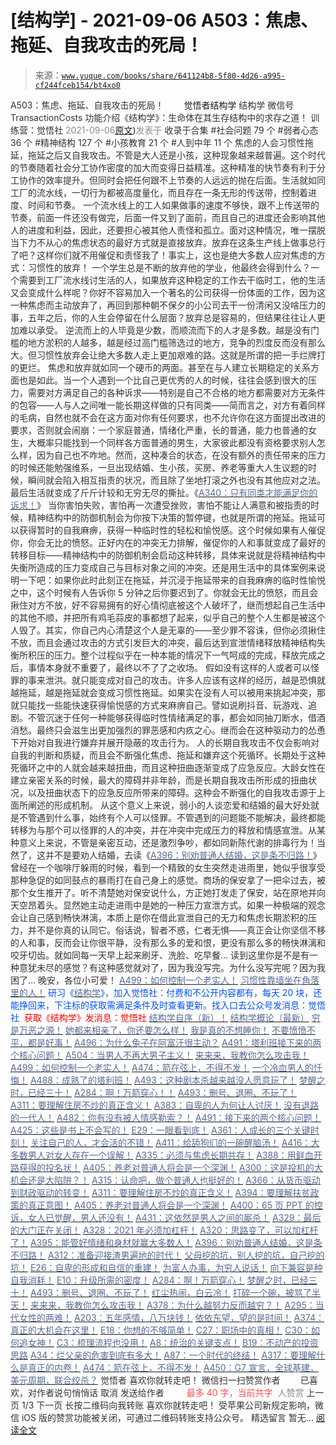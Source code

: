 # [结构学] - 2021-09-06 A503：焦虑、拖延、自我攻击的死局！

> 来源：[`www.yuque.com/books/share/641124b8-5f80-4d26-a995-cf244fceb154/bt4xo0`](https://www.yuque.com/books/share/641124b8-5f80-4d26-a995-cf244fceb154/bt4xo0)

<ne-p id="520f42f3293818f927861ebbd5b15da4_p_0" data-lake-id="520f42f3293818f927861ebbd5b15da4_p_0"><ne-text id="u80a9f6b1" style="color: rgb(51, 51, 51);">A503：焦虑、拖延、自我攻击的死局！</ne-text></ne-p> <ne-p id="bdad5d7b5ab0d47786b2b14c0a81b179" data-lake-id="bdad5d7b5ab0d47786b2b14c0a81b179"><ne-text id="u614c91be" ne-fontsize="12" style="color: rgb(255, 255, 255);">原创</ne-text><ne-text id="ub470efa4" ne-fontsize="14">觉悟者</ne-text><ne-text id="u0322b608" ne-fontsize="14">结构学</ne-text></ne-p> <ne-p id="85230429ee867d7239b40a270ef1af5b" data-lake-id="85230429ee867d7239b40a270ef1af5b"><ne-text id="ud73cb48c" ne-fontsize="14" ne-bold="true" style="color: rgb(51, 51, 51);">结构学</ne-text></ne-p> <ne-p id="696b4eab16f396f09c0019e85f1bc5eb" data-lake-id="696b4eab16f396f09c0019e85f1bc5eb"><ne-text id="ufd2e4845" ne-fontsize="14" style="color: rgb(51, 51, 51);">微信号</ne-text><ne-text id="uf8655239" ne-fontsize="14" style="color: rgb(51, 51, 51);">TransactionCosts</ne-text></ne-p> <ne-p id="d925a6c3ba884fda5965af4eb24c9e8f" data-lake-id="d925a6c3ba884fda5965af4eb24c9e8f"><ne-text id="u0def343e" ne-fontsize="14" style="color: rgb(51, 51, 51);">功能介绍</ne-text><ne-text id="u71dd2c18" ne-fontsize="14" style="color: rgb(51, 51, 51);">《结构学》：生命体在其生存结构中的求存之道！ 训练营：觉悟社</ne-text></ne-p> <ne-p id="cf4b51de6a40d8e380a93ede45658daf" data-lake-id="cf4b51de6a40d8e380a93ede45658daf"><ne-text id="uc6219262" style="color: rgb(140, 140, 140);">2021-09-06</ne-text>[<ne-text id="u306bc950" ne-fontsize="14">原文</ne-text>](https://mp.weixin.qq.com/s?__biz=MzIzMDYwOTM0Mg==&mid=2247486359&idx=1&sn=b3bf97a758d2e6d167343fc740dec86b&chksm=e8b19346dfc61a50128856044b783526653cde6a3b03c263e929a07830b60a51ef8fa4b51bc6#rd))<ne-text id="u4c740a44" ne-fontsize="14" style="color: rgb(140, 140, 140);">发表于</ne-text></ne-p> <ne-p id="11b441523b912eee298e10801d63d058" data-lake-id="11b441523b912eee298e10801d63d058"><ne-text id="u7c32e6cf" style="color: rgb(51, 51, 51);">收录于合集</ne-text></ne-p> <ne-p id="7682f87ad20e9350a44a5d3baa94480a" data-lake-id="7682f87ad20e9350a44a5d3baa94480a"><ne-text id="ub29540ac" style="color: rgb(51, 51, 51);">#社会问题 79 个</ne-text></ne-p> <ne-p id="9e2d5a509cb0ba456c079b3649b8eb99" data-lake-id="9e2d5a509cb0ba456c079b3649b8eb99"><ne-text id="uc18305ed" style="color: rgb(51, 51, 51);">#弱者心态 36 个</ne-text></ne-p> <ne-p id="d4267f52f6bbf9e88081e71ae5b74666" data-lake-id="d4267f52f6bbf9e88081e71ae5b74666"><ne-text id="ufa41244f" style="color: rgb(51, 51, 51);">#精神结构 127 个</ne-text></ne-p> <ne-p id="cea50509f30859ab8ddfc94dcd0cd570" data-lake-id="cea50509f30859ab8ddfc94dcd0cd570"><ne-text id="ue798cd11" style="color: rgb(51, 51, 51);">#小孩教育 21 个</ne-text></ne-p> <ne-p id="11e9d0fac428f2a0a42b906c0e273e75" data-lake-id="11e9d0fac428f2a0a42b906c0e273e75"><ne-text id="u55f4368d" style="color: rgb(51, 51, 51);">#人到中年 11 个</ne-text></ne-p> <ne-p id="fa8ce80334a5d58cdd4ad5f7209a5778" data-lake-id="fa8ce80334a5d58cdd4ad5f7209a5778"><ne-text id="u8f781a66" style="color: rgb(51, 51, 51);">焦虑的人会习惯性拖延，拖延之后又自我攻击。不管是大人还是小孩，这种现象越来越普遍。这个时代的节奏随着社会分工协作密度的加大而变得日益精准。这种精准的快节奏有利于分工协作的效率提升。但同时会把任何跟不上节奏的人远远的抛在后面。生活就如同工厂的流水线，一切行为都被高度量化，而且存在一条无形的传送带，控制着进度、时间和节奏。</ne-text></ne-p> <ne-p id="29aebe85e2958cee3eeeb0fd160fe650" data-lake-id="29aebe85e2958cee3eeeb0fd160fe650"><ne-text id="u883adfde" style="color: rgb(51, 51, 51);">一个流水线上的工人如果做事的速度不够快，跟不上传送带的节奏，前面一件还没有做完，后面一件又到了面前，而且自己的进度还会影响其他人的进度和利益，因此，还要担心被其他人责怪和孤立。面对这种情况，唯一摆脱当下力不从心的焦虑状态的最好方式就是直接放弃。放弃在这条生产线上做事总行了吧？这样你们就不用催促和责怪我了！</ne-text><ne-text id="u4f408c03" ne-bold="true" style="color: rgb(51, 51, 51);">事实上，这也是绝大多数人应对焦虑的方式：习惯性的放弃！</ne-text></ne-p> <ne-p id="b0f7d99c411a5024330ab854c7c40a93" data-lake-id="b0f7d99c411a5024330ab854c7c40a93"><ne-text id="u1d4865f4" style="color: rgb(51, 51, 51);">一个学生总是不断的放弃他的学业，他最终会得到什么？一个需要到工厂流水线讨生活的人，如果放弃这种稳定的工作去干临时工，他的生活又会变成什么样呢？你好不容易加入一个著名的公司获得一份体面的工作，因为这一种焦虑而主动放弃了，再回到那种朝不保夕的小公司去干一份清闲又没啥压力的事，五年之后，你的人生会停留在什么层面？放弃总是容易的，但结果往往让人更加难以承受。</ne-text></ne-p> <ne-p id="058c665122d6fade8a424b4259a02fec" data-lake-id="058c665122d6fade8a424b4259a02fec"><ne-text id="ueb0e14b4" ne-bold="true" style="color: rgb(51, 51, 51);">逆流而上的人毕竟是少数，而顺流而下的人才是多数。越是没有门槛的地方淤积的人越多，越是经过高门槛筛选过的地方，竞争的烈度反而没有那么大。但习惯性放弃会让绝大多数人走上更加艰难的路。这就是所谓的把一手烂牌打的更烂。</ne-text></ne-p> <ne-p id="5e7a11c801864f36c281cba3b0874848" data-lake-id="5e7a11c801864f36c281cba3b0874848"><ne-text id="u0ba1529e" style="color: rgb(51, 51, 51);">焦虑和放弃就如同一个硬币的两面。甚至在与人建立长期稳定的关系方面也是如此。当一个人遇到一个比自己更优秀的人的时候，往往会感到很大的压力，需要对方满足自己的各种诉求——特别是自己不合格的地方都需要对方无条件的包容——人与人之间唯一能长期这样做的只有同类——简而言之，对方有着同样的毛病，自然也就不会在这方面对你有任何要求，也不允许你在这方面提出改进的要求，否则就会闹崩：</ne-text><ne-text id="ufad812c9" ne-bold="true" style="color: rgb(51, 51, 51);">一个家庭普通，情绪化严重，长的普通，能力也普通的女生，大概率只能找到一个同样各方面普通的男生，大家彼此都没有资格要求别人怎么样，因为自己也不咋地。然而，这种凑合的状态，在没有额外的责任带来的压力的时候还能勉强维系，一旦出现结婚、生小孩，买房、养老等重大人生议题的时候，瞬间就会陷入相互指责的状况，而且除了坐地打滚之外也没有其他应对之法。</ne-text><ne-text id="u0ac9523f" style="color: rgb(51, 51, 51);">最后生活就变成了斤斤计较和无穷无尽的撕扯。《</ne-text>[<ne-text id="ucaac48b9" style="color: rgb(87, 107, 149);">A340：只有同类才能满足你的诉求！</ne-text>](http://mp.weixin.qq.com/s?__biz=MzIzMDYwOTM0Mg==&mid=2247485171&idx=1&sn=340c944cffbf00d8aa8dfe2e0a2d78e2&chksm=e8b19e22dfc61734def9c4a0bdfedddcd1836cdc2cf695018a942730a9ca804fe4ebe5a77bec&scene=21#wechat_redirect)<ne-text id="u6497dc76" style="color: rgb(51, 51, 51);">》</ne-text></ne-p> <ne-p id="c72ff04c1d60ed88fe466a28e7aeecf4" data-lake-id="c72ff04c1d60ed88fe466a28e7aeecf4"><ne-text id="uff316c18" style="color: rgb(51, 51, 51);">当你害怕失败，害怕再一次遭受挫败，害怕不能让人满意和被指责的时候，精神结构中的防御机制会为你按下决策的暂停键，也就是所谓的拖延。拖延可以获得暂时的自我麻痹，获得一种临时性的轻松和愉悦感。这个时候如果有人催促你，你会无比的愤怒。正好内在的冲突无力排解，催促你的人和事就变成了最好的转移目标——精神结构中的防御机制会启动这种转移，具体来说就是将精神结构中失衡所造成的压力变成自己与目标对象之间的冲突。还是用生活中的具体案例来说明一下吧：如果你此时此刻正在拖延，并沉浸于拖延带来的自我麻痹的临时性愉悦之中，这个时候有人告诉你 5 分钟之后你要迟到了。你就会无比的愤怒，而且会揪住对方不放，好不容易拥有的好心情彻底被这个人破坏了，继而想起自己生活中的其他不顺，并把所有鸡毛蒜皮的事都想了起来，似乎自己的整个人生都是被这个人毁了。其实，你自己内心清楚这个人是无辜的——至少罪不容诛，但你必须揪住不放，而且会通过攻击的方式引发巨大的冲突，最后达到宣泄情绪释放精神结构失衡所积压的压力。整个过程似乎在一种本能的情况下一气呵成的完成，释放完成之后，事情本身就不重要了，最终以不了了之收场。</ne-text></ne-p> <ne-p id="c5202d524a1023b197958d7f762af888" data-lake-id="c5202d524a1023b197958d7f762af888"><ne-text id="uc98e4d53" style="color: rgb(51, 51, 51);">假如没有这样的人或者可以怪罪的事来泄洪。就只能变成对自己的攻击。许多人应该有这样的经历，越是恐惧就越拖延，越是拖延就会变成习惯性拖延。如果实在没有人可以被用来挑起冲突，那就只能找一些能快速获得愉悦感的方式来麻痹自己。譬如说刷抖音、玩游戏、追剧。不管沉迷于任何一种能够获得临时性情绪满足的事，都会如同抽刀断水，借酒消愁。最终只会滋生出更加强烈的罪恶感和内疚之心。继而会在这种驱动力的怂恿下开始对自我进行嫌弃并展开隐蔽的攻击行为。</ne-text></ne-p> <ne-p id="223a68f310fa74765617b9a7266667ed" data-lake-id="223a68f310fa74765617b9a7266667ed"><ne-text id="u1cdbb7c2" ne-bold="true" style="color: rgb(51, 51, 51);">人的长期自我攻击不仅会影响对自我的判断和质疑，而且会不断强化焦虑、拖延和嫌弃这个死循环。长期处于这种死循环之中的人就会越来越扭曲，而且这种扭曲逐渐变成了应急反应。大龄女性在建立亲密关系的时候，最大的障碍并非年龄，而是长期自我攻击所形成的扭曲状况，以及扭曲状态下的应急反应所带来的障碍。这种会不断强化的自我攻击源于上面所阐述的形成机制。</ne-text></ne-p> <ne-p id="ae394ca4df49ffd95cd3ab705f0d35c2" data-lake-id="ae394ca4df49ffd95cd3ab705f0d35c2"><ne-text id="ub9e1ef55" style="color: rgb(51, 51, 51);">从这个意义上来说，弱小的人谈恋爱和结婚的最大好处就是不管遇到什么事，始终有个人可以怪罪。不管遇到的问题能不能解决，最终都能转移为与那个可以怪罪的人的冲突，并在冲突中完成压力的释放和情感宣泄。从某种意义上来说，不管是亲密互动，还是激烈争吵，都如同新陈代谢的排毒行为！当然了，这并不是要劝人结婚，去读《</ne-text>[<ne-text id="u6dbc0741" style="color: rgb(87, 107, 149);">A396：别劝普通人结婚，这是条不归路！</ne-text>](http://mp.weixin.qq.com/s?__biz=MzIzMDYwOTM0Mg==&mid=2247485522&idx=1&sn=1ca0fbcf611840709338762d9b0740ad&chksm=e8b19083dfc61995e3d3342df95fafc121489a87589d719130dd832142d3680bd4ee07ad2d44&scene=21#wechat_redirect)<ne-text id="u50811829" style="color: rgb(51, 51, 51);">》</ne-text></ne-p> <ne-p id="9e34c882b289e0c5e73d97056dc30397" data-lake-id="9e34c882b289e0c5e73d97056dc30397"><ne-text id="u74c53274" style="color: rgb(51, 51, 51);">曾经在一个咖啡厅躲雨的时候，看到一个精致的女生突然走进雨里，她似乎很享受那种急促的如同鼓点的暴雨打在自己身上的感觉。商场的保安拿了一把伞过去，被那个女生推开了。听不清楚她对保安说什么，方正她打发走了保安，站在原地并向天空昂着头。显然她主动走进雨中是她的一种压力宣泄方式。如果一种极端的观念会让自己感到畅快淋漓，本质上是你在借此宣泄自己的无力和焦虑长期淤积的压力，并不是你真的认同它。俗话说，智者不惑，仁者无惧——真正会让你坚信不移的人和事，反而会让你很平静，没有那么多的爱和恨，更没有那么多的畅快淋漓和咬牙切齿。就如同每一天早上起来刷牙、洗脸、吃早餐…</ne-text></ne-p> <ne-p id="e9809f2e142cc16780f5946197c62ff7" data-lake-id="e9809f2e142cc16780f5946197c62ff7"><ne-text id="ua5a951a6" style="color: rgb(51, 51, 51);">读到这里你是不是有一种意犹未尽的感觉？有这种感觉就对了，因为我没写完。为什么没写完呢？因为我困了… 晚安，各位小可爱！</ne-text></ne-p> <ne-p id="5a7cc156611d798dcda89eaaccc86d8b" data-lake-id="5a7cc156611d798dcda89eaaccc86d8b">[<ne-text id="ua609ce82" style="color: rgb(87, 107, 149);">A499：如何控制一个老实人！</ne-text>](http://mp.weixin.qq.com/s?__biz=MzIzMDYwOTM0Mg==&mid=2247486301&idx=1&sn=f4bfec024d8688c8555dd21b85deea31&chksm=e8b1938cdfc61a9a1e2d8a8fa37d495cf337bc34215939caced14a58dd32b46ad59646d0e928&scene=21#wechat_redirect)</ne-p> <ne-p id="a6112ccc364e7b925641a4129f6ea88b" data-lake-id="a6112ccc364e7b925641a4129f6ea88b">[<ne-text id="u7cee3595" style="color: rgb(87, 107, 149);">习惯性靠墙坐在角落里的人！</ne-text>](http://mp.weixin.qq.com/s?__biz=MzIzMDYwOTM0Mg==&mid=2247486284&idx=1&sn=f3c4ab68f8a9152cb0b53c0a52463239&chksm=e8b1939ddfc61a8bf11532224fa211b490b83c021fc13ac9ee3998cd4c2adafe04d4ff51433a&scene=21#wechat_redirect)</ne-p> <ne-p id="8b2b16ca98204a8541b03b6f8224ad13" data-lake-id="8b2b16ca98204a8541b03b6f8224ad13"><ne-text id="uef0d51a0" ne-bold="true" style="color: rgb(0, 82, 255);">研习《</ne-text>[<ne-text id="u9e83da08" ne-bold="true" style="color: rgb(87, 107, 149);">结构学</ne-text>](https://mp.weixin.qq.com/mp/appmsgalbum?action=getalbum&album_id=1318317199878225920&__biz=MzAxNDk1NjI2Mw==#wechat_redirect)<ne-text id="u46ce4cc2" ne-bold="true" style="color: rgb(0, 82, 255);">》，加入觉悟社：付费和不公开内容都有，每天 20 块，还能挣回来，下注标的获取需满足条件及时查看更新。</ne-text><ne-text id="u6dac68ab" style="color: rgb(0, 82, 255);">找入口去公众号发消息：觉悟社 </ne-text></ne-p> <ne-p id="be1fd53d33dfd90d3853b32fba57e47d" data-lake-id="be1fd53d33dfd90d3853b32fba57e47d"><ne-text id="u1294202b" style="color: rgb(255, 0, 0);">获取《结构学》发消息</ne-text><ne-text id="u2bd16ee3" ne-bold="true" style="color: rgb(255, 0, 0);">：觉悟社</ne-text></ne-p>  <ne-p id="f05137e1743cdb10b4f562f2c5928c35" data-lake-id="f05137e1743cdb10b4f562f2c5928c35"><ne-card data-card-name="image" data-card-type="inline" id="BzJhD" data-event-boundary="card" style="color: rgb(51, 51, 51);"><ne-p id="fd9794c6c0466b50f91dc5f143c81c5f" data-lake-id="fd9794c6c0466b50f91dc5f143c81c5f">[<ne-text id="u34a3d06d" ne-bold="true" style="color: rgb(87, 107, 149);">结构学自序（新）！</ne-text>](http://mp.weixin.qq.com/s?__biz=MzIzMDYwOTM0Mg==&mid=2247485283&idx=1&sn=aa2b8554b8e5040f8f959636feaa06a3&chksm=e8b19fb2dfc616a430aa381b8da0815311244e694a69809cd92d0602ac34cfe5f1f419b3745e&scene=21#wechat_redirect)</ne-p> <ne-p id="c908c7f3ff84f0c0e943edfc5d920349" data-lake-id="c908c7f3ff84f0c0e943edfc5d920349">[<ne-text id="u9201abd3" ne-bold="true" style="color: rgb(87, 107, 149);">结构学概论（最新）</ne-text>](http://mp.weixin.qq.com/s?__biz=MzAxNDk1NjI2Mw==&mid=2247485167&idx=1&sn=d5e962eff4a8e9770c83bc87d19d07f3&chksm=9b8a2567acfdac7154f7a62996dca874e5d186b44f3d120dcb633760318788c42d304e325313&scene=21#wechat_redirect)</ne-p> <ne-p id="29bc61923883b43017aea0abc0941d81" data-lake-id="29bc61923883b43017aea0abc0941d81">[<ne-text id="ucd057f36" style="color: rgb(87, 107, 149);">穷是万恶之源！</ne-text>](http://mp.weixin.qq.com/s?__biz=MzAxNDk1NjI2Mw==&mid=2247483823&idx=1&sn=e54ebe9891b302dc0bf1815c76ccf8b7&chksm=9b8a2227acfdab31a05e273addd9159d4b8263d58d3c58bf214841c8189157519719c3427306&scene=21#wechat_redirect)</ne-p> <ne-p id="ba35e14427ef2c0998c0fcfe0e630df0" data-lake-id="ba35e14427ef2c0998c0fcfe0e630df0">[<ne-text id="u766580c2" style="color: rgb(87, 107, 149);">她都来相亲了，你还要怎么样！</ne-text>](http://mp.weixin.qq.com/s?__biz=MzAxNDk1NjI2Mw==&mid=2247486952&idx=1&sn=698aec6916d2eca5e758c25c4c634346&chksm=9b8a2e60acfda776b80a4f2f0d5c2fe4921fc821cdf029fa9d2fdc52fd708fc5a0b980d5d3d0&scene=21#wechat_redirect)</ne-p> <ne-p id="39d6975307f7beb328e56b9d56eedc3e" data-lake-id="39d6975307f7beb328e56b9d56eedc3e">[<ne-text id="u16c343d4" style="color: rgb(87, 107, 149);">我是真的不想睡你！</ne-text>](http://mp.weixin.qq.com/s?__biz=MzAxNDk1NjI2Mw==&mid=2247487023&idx=1&sn=66d63e9f199deee86afff0f76a959c91&chksm=9b8a2da7acfda4b17ebf27c87c446049d0b8c557303b850a69ac971d8cdfcc91e41c0e6d3fcb&scene=21#wechat_redirect)</ne-p> <ne-p id="e553dfdbd1ea1c8590ce8f461dda3e35" data-lake-id="e553dfdbd1ea1c8590ce8f461dda3e35">[<ne-text id="uadf27a54" style="color: rgb(87, 107, 149);">不要愤愤不平，都是好事！</ne-text>](http://mp.weixin.qq.com/s?__biz=MzAxNDk1NjI2Mw==&mid=2247487130&idx=1&sn=b21138d85455f5692aaf039038c78342&chksm=9b8a2d12acfda404a2b67fe4d446ee0f2805ad64a8b8004902934600fd731191e140df6ac19a&scene=21#wechat_redirect)</ne-p> <ne-p id="aae4f1bde23d81d12e8991ef7e7fb8ed" data-lake-id="aae4f1bde23d81d12e8991ef7e7fb8ed">[<ne-text id="ud2679bfa" ne-bold="true" style="color: rgb(87, 107, 149);">A496：为什么兔子在阿富汗很主动？</ne-text>](http://mp.weixin.qq.com/s?__biz=MzIzMDYwOTM0Mg==&mid=2247486278&idx=1&sn=40d09857088bebd3c70bec1c7a500f06&chksm=e8b19397dfc61a810125242c8e395330f934390eb50bd54053ecd3f31ddc91de4e429c0f693a&scene=21#wechat_redirect)</ne-p> <ne-p id="3a31edb20de84060481168d7025b9733" data-lake-id="3a31edb20de84060481168d7025b9733">[<ne-text id="u2ab41417" ne-bold="true" style="color: rgb(87, 107, 149);">A491：塔利班接下来的两个核心问题！</ne-text>](http://mp.weixin.qq.com/s?__biz=MzAxNDk1NjI2Mw==&mid=2247487097&idx=1&sn=fd7abf4ba489928b7b810d20cbec7dc9&chksm=9b8a2df1acfda4e7ce05f7c03df131e9d266d960945c436b89b871744b21cc352bf3cb668486&scene=21#wechat_redirect)</ne-p> <ne-p id="2b5d79a9046c60bb398f7528f602053f" data-lake-id="2b5d79a9046c60bb398f7528f602053f">[<ne-text id="ub62ca404" style="color: rgb(87, 107, 149);">A504：当男人不再大男子主义！</ne-text>](http://mp.weixin.qq.com/s?__biz=MzIzMDYwOTM0Mg==&mid=2247486321&idx=1&sn=2f9b3d7345a47790142e20403c01d190&chksm=e8b193a0dfc61ab67cf0aedf07a4bf2c4119b371d60f126d63b305ad478a23e6c787216f427f&scene=21#wechat_redirect)</ne-p> <ne-p id="c02ea44b58fcf1deb57b3a3c5e58f888" data-lake-id="c02ea44b58fcf1deb57b3a3c5e58f888">[<ne-text id="u2b7e42e9" style="color: rgb(87, 107, 149);">来来来，我教你怎么攻击我！</ne-text>](http://mp.weixin.qq.com/s?__biz=MzIzMDYwOTM0Mg==&mid=2247486306&idx=1&sn=f48e33b5940f74a11011debfe3e5c8a2&chksm=e8b193b3dfc61aa53a82eeb81220ce252b0667925a9479e4d6a215e2b43244ba91c58e934264&scene=21#wechat_redirect)</ne-p> <ne-p id="be2140f1e9cd542e8a67d560e7ca4aa8" data-lake-id="be2140f1e9cd542e8a67d560e7ca4aa8">[<ne-text id="uad56a615" style="color: rgb(87, 107, 149);">A499：如何控制一个老实人！</ne-text>](http://mp.weixin.qq.com/s?__biz=MzIzMDYwOTM0Mg==&mid=2247486301&idx=1&sn=f4bfec024d8688c8555dd21b85deea31&chksm=e8b1938cdfc61a9a1e2d8a8fa37d495cf337bc34215939caced14a58dd32b46ad59646d0e928&scene=21#wechat_redirect)</ne-p> <ne-p id="b38d0654c678ec32991e40587e62b111" data-lake-id="b38d0654c678ec32991e40587e62b111">[<ne-text id="u8e44fbef" style="color: rgb(87, 107, 149);">A474：箭在弦上，不得不发！</ne-text>](http://mp.weixin.qq.com/s?__biz=MzIzMDYwOTM0Mg==&mid=2247486092&idx=1&sn=d93b0ab35ba2828a708658dbd2e5ad9b&chksm=e8b1925ddfc61b4b12bc1b6a7e7e25a2fe7ff149b1c4f64810b2a5eefa97b8dc1bd1899dcf00&scene=21#wechat_redirect)</ne-p> <ne-p id="32820efc484de079a87c2b524eea0bb5" data-lake-id="32820efc484de079a87c2b524eea0bb5">[<ne-text id="u1660ab19" style="color: rgb(87, 107, 149);">一个冷血男人的忏悔！</ne-text>](http://mp.weixin.qq.com/s?__biz=MzIzMDYwOTM0Mg==&mid=2247486296&idx=1&sn=e2a354bd7909a68b8bf80fbcb805433b&chksm=e8b19389dfc61a9f647e4d36a9f2fa330499a90b5c88dc69cec2ea306331ca87d58ad7072c3f&scene=21#wechat_redirect)</ne-p> <ne-p id="c6b537dbcb37e523f257e0b1d3827f6e" data-lake-id="c6b537dbcb37e523f257e0b1d3827f6e">[<ne-text id="ufaf2325d" style="color: rgb(87, 107, 149);">A488：成熟了的塔利班！</ne-text>](http://mp.weixin.qq.com/s?__biz=MzIzMDYwOTM0Mg==&mid=2247486208&idx=1&sn=8cdaef4c8d81f79cd23e3e3733dbed23&chksm=e8b193d1dfc61ac76d665b65f606888a4ecbd021911a7d912aa11c599a585568bf73da4147a2&scene=21#wechat_redirect)</ne-p> <ne-p id="57fa1f0fcba4966d20055878f2bb3c3a" data-lake-id="57fa1f0fcba4966d20055878f2bb3c3a">[<ne-text id="u410d5322" style="color: rgb(87, 107, 149);">A493：这种剧本杀越来越没人愿意玩了！</ne-text>](http://mp.weixin.qq.com/s?__biz=MzIzMDYwOTM0Mg==&mid=2247486226&idx=1&sn=e9f1c1ec04544d7d4a87e7349a740606&chksm=e8b193c3dfc61ad5aeca3f4d981f7e5d1644dade16f68a8f993ba185b4ae7304c6ec54aa1701&scene=21#wechat_redirect)</ne-p> <ne-p id="b8da4c653a828b64956dec9cac7209dc" data-lake-id="b8da4c653a828b64956dec9cac7209dc">[<ne-text id="u009936cd" style="color: rgb(87, 107, 149);">梦醒之时，已经三十！</ne-text>](http://mp.weixin.qq.com/s?__biz=MzIzMDYwOTM0Mg==&mid=2247484378&idx=1&sn=e3a058584a13d7a5267315113964280d&chksm=e8b19b0bdfc6121df4af4b77d2d826fd0f4132ccfdee48132ce8cf86eb1ba45b898be83d1dc7&scene=21#wechat_redirect)</ne-p> <ne-p id="cf3a1ca886c5e1668998e3c681d12e37" data-lake-id="cf3a1ca886c5e1668998e3c681d12e37">[<ne-text id="uc05e74d8" style="color: rgb(87, 107, 149);">A284：啊！万箭穿心！！</ne-text>](http://mp.weixin.qq.com/s?__biz=MzIzMDYwOTM0Mg==&mid=2247484966&idx=1&sn=a814f2c1b14425d45f9921f7c08bcec5&chksm=e8b19ef7dfc617e131146f6675328e5088faaae0daa64da92af48b28c8cf19aedceb7a43e40b&scene=21#wechat_redirect)</ne-p> <ne-p id="8af011ef2f06ee6fe7af62cde9e59531" data-lake-id="8af011ef2f06ee6fe7af62cde9e59531">[<ne-text id="u637a365a" style="color: rgb(87, 107, 149);">A493：删号、退圈、不玩了！</ne-text>](http://mp.weixin.qq.com/s?__biz=MzAxNDk1NjI2Mw==&mid=2247487101&idx=1&sn=20577c0922665602dcc7e3a446084c80&chksm=9b8a2df5acfda4e36fb466577f85e3c686cd5057e5849b310107482551bd780b693a5b65fe7b&scene=21#wechat_redirect)</ne-p> <ne-p id="1ec1fd198c0769106a5569c0715a800b" data-lake-id="1ec1fd198c0769106a5569c0715a800b">[<ne-text id="uc786d028" ne-bold="true" style="color: rgb(87, 107, 149);">A311：要理解住房不炒的真正含义！</ne-text>](http://mp.weixin.qq.com/s?__biz=MzIzMDYwOTM0Mg==&mid=2247484959&idx=1&sn=090583ec50bfd9febec1de463c2672f6&chksm=e8b19ecedfc617d8629080f6745c8de013cfe875de26eef6767b2d5c10782650223ed15f807b&scene=21#wechat_redirect)</ne-p> <ne-p id="1b876b1b74cd63425546e3c1b5147e19" data-lake-id="1b876b1b74cd63425546e3c1b5147e19">[<ne-text id="u2fd187b9" ne-bold="true" style="color: rgb(87, 107, 149);">A383：自卑的人为何让人讨厌！</ne-text>](http://mp.weixin.qq.com/s?__biz=MzIzMDYwOTM0Mg==&mid=2247485464&idx=1&sn=3ebe8a620ca2e53b61b160cda3214735&chksm=e8b190c9dfc619dfcbc895f13edc437575da2071b570e6be8e772b548167103ec5885375d812&scene=21#wechat_redirect)</ne-p> <ne-p id="ca47eb95720a74b692c6063c0c090663" data-lake-id="ca47eb95720a74b692c6063c0c090663">[<ne-text id="u29d67ea7" style="color: rgb(87, 107, 149);">没有退路的一代人！</ne-text>](http://mp.weixin.qq.com/s?__biz=MzAxNDk1NjI2Mw==&mid=2247486533&idx=1&sn=a0d5cce0656aad467148e0642eb85a00&chksm=9b8a2fcdacfda6db79857186e953a089baf1fb678b2b071cf101c5a26e7fb9768474c94243ca&scene=21#wechat_redirect)</ne-p> <ne-p id="ecd32f2a709e3993473b6617bf8cc3b5" data-lake-id="ecd32f2a709e3993473b6617bf8cc3b5">[<ne-text id="u667bdb24" style="color: rgb(87, 107, 149);">A482：你有没有被人情感勒索？！</ne-text>](http://mp.weixin.qq.com/s?__biz=MzIzMDYwOTM0Mg==&mid=2247486235&idx=1&sn=6d5629de18d41fb43210c5fb501cfbba&chksm=e8b193cadfc61adcba98b864cdd90e5a2045fdd632b330f8f9ebedd087f8fb6593967f4afe6e&scene=21#wechat_redirect)</ne-p> <ne-p id="873d9a79b3321601fda2d65d0ffa07c2" data-lake-id="873d9a79b3321601fda2d65d0ffa07c2">[<ne-text id="u60818e00" style="color: rgb(87, 107, 149);">A491：接下来的两个核心问题！</ne-text>](http://mp.weixin.qq.com/s?__biz=MzIzMDYwOTM0Mg==&mid=2247486219&idx=1&sn=8f77517f0244ba31f7eb28e2676e17cd&chksm=e8b193dadfc61acc6d9e6029653aac696f132efc24d3b28f983ba8e4ada269ac887e6165d837&scene=21#wechat_redirect)</ne-p> <ne-p id="006af2c825ba90f0ed320a4f681b4661" data-lake-id="006af2c825ba90f0ed320a4f681b4661">[<ne-text id="ude192008" ne-bold="true" style="color: rgb(87, 107, 149);">A425：这些是书上不会写的！</ne-text>](http://mp.weixin.qq.com/s?__biz=MzIzMDYwOTM0Mg==&mid=2247485662&idx=1&sn=1a8617a9ebd44891c112f3b3f6762f8a&chksm=e8b1900fdfc6191942a3ec1399a47af7cd44582c369a4e6211b0bd114d934785bf0c20fc09ab&scene=21#wechat_redirect)</ne-p> <ne-p id="cbef7fd7a7a4511e624421bb3f47de51" data-lake-id="cbef7fd7a7a4511e624421bb3f47de51">[<ne-text id="u3e541008" ne-bold="true" style="color: rgb(87, 107, 149);">E29：一眼看到底！</ne-text>](http://mp.weixin.qq.com/s?__biz=MzIzMDYwOTM0Mg==&mid=2247485301&idx=1&sn=dc6dd50c5d742ea51ce9e394de25351a&chksm=e8b19fa4dfc616b26734c3619c6fa664474fa478d2764c3370dde41d19f6035edc05f9f191e8&scene=21#wechat_redirect)</ne-p> <ne-p id="7a7328e2985cb2948b12797b5c197c6e" data-lake-id="7a7328e2985cb2948b12797b5c197c6e">[<ne-text id="u75e5b4e8" ne-bold="true" style="color: rgb(87, 107, 149);">A361：人成长的三个关键时刻！</ne-text>](http://mp.weixin.qq.com/s?__biz=MzAxNDk1NjI2Mw==&mid=2247486472&idx=1&sn=8b46d73659ff81e3d7bd544e1718a94f&chksm=9b8a2f80acfda69601b059cb0180f8841eda098200c32c84ad6430bb8fbe33a9021fa7890344&scene=21#wechat_redirect)</ne-p> <ne-p id="325ff5b05160327f6195965623d28f1b" data-lake-id="325ff5b05160327f6195965623d28f1b">[<ne-text id="ubb6faaf3" ne-bold="true" style="color: rgb(87, 107, 149);">关注自己的人，才会活的不错！</ne-text>](http://mp.weixin.qq.com/s?__biz=MzIzMDYwOTM0Mg==&mid=2247485305&idx=1&sn=c719ea57e5c3320c2e2629dd9a7b44e9&chksm=e8b19fa8dfc616be5fa3f8141ea0aa63d5e1335657ed97e62c1086c41eba29effe58e0c8e9dc&scene=21#wechat_redirect)</ne-p> <ne-p id="2ab7ce159d4ce584d1a851838d21ff81" data-lake-id="2ab7ce159d4ce584d1a851838d21ff81">[<ne-text id="ud712450d" ne-bold="true" style="color: rgb(87, 107, 149);">A411：给舔狗们的一碗醒脑汤！</ne-text>](http://mp.weixin.qq.com/s?__biz=MzIzMDYwOTM0Mg==&mid=2247485578&idx=1&sn=4c1d6ceb83cfe3026bd4ea0a647ee09b&chksm=e8b1905bdfc6194dd390ab83adb8b4b84d90d56c9dcc172ef89e818cc81d5f8ae29e0e19364b&scene=21#wechat_redirect)</ne-p> <ne-p id="44743c10891bac0f68e269642fb5d337" data-lake-id="44743c10891bac0f68e269642fb5d337">[<ne-text id="u4cb8da11" ne-bold="true" style="color: rgb(87, 107, 149);">A416：大多数男人对女人存在一个误解！</ne-text>](http://mp.weixin.qq.com/s?__biz=MzIzMDYwOTM0Mg==&mid=2247485628&idx=1&sn=80723cca31f80ad3392d510361352789&chksm=e8b1906ddfc6197bfee4ffca459efcb4ac2cdae12ca2191cdcfe476a5ee462a905012b58c2aa&scene=21#wechat_redirect)</ne-p> <ne-p id="2f7b289ffac448c6a938b0ef115cd82d" data-lake-id="2f7b289ffac448c6a938b0ef115cd82d">[<ne-text id="u217519b6" ne-bold="true" style="color: rgb(87, 107, 149);">A335：必须与焦虑长期共存！</ne-text>](http://mp.weixin.qq.com/s?__biz=MzIzMDYwOTM0Mg==&mid=2247485165&idx=1&sn=f3f0957c63fa549b288f00c8b117162e&chksm=e8b19e3cdfc6172a188000afd2b522144a04ba774169824cad2067d93b5365537ff0644f6b9f&scene=21#wechat_redirect)</ne-p> <ne-p id="f6987265423b26b263f80904da0b257c" data-lake-id="f6987265423b26b263f80904da0b257c">[<ne-text id="u753bec58" style="color: rgb(87, 107, 149);">A388：用鲜血开路获得的投名状！</ne-text>](http://mp.weixin.qq.com/s?__biz=MzIzMDYwOTM0Mg==&mid=2247485591&idx=1&sn=a8443453e3caf1f201006eeec8e6e539&chksm=e8b19046dfc61950e63e29bb93049ce90b3228913e9ecee99a2f01b8fdda7cd8966a054241a9&scene=21#wechat_redirect)</ne-p> <ne-p id="ab5b4ded87328b9e993ba4d097ab460d" data-lake-id="ab5b4ded87328b9e993ba4d097ab460d">[<ne-text id="u0ba2c14b" style="color: rgb(87, 107, 149);">A405：养老对普通人将会是一个深渊！</ne-text>](http://mp.weixin.qq.com/s?__biz=MzIzMDYwOTM0Mg==&mid=2247485587&idx=1&sn=f00402b3fdc5062ee5c5382295ac4dcb&chksm=e8b19042dfc619546bf0a0905d2733d900b7594f1564f1fa7528399053b93dc53f4d14c009fb&scene=21#wechat_redirect)</ne-p> <ne-p id="8377e3ae401ec82c654599cae3c903be" data-lake-id="8377e3ae401ec82c654599cae3c903be">[<ne-text id="u52e26694" ne-bold="true" style="color: rgb(87, 107, 149);">A300：这是投机的大机会还是大陷阱？！</ne-text>](http://mp.weixin.qq.com/s?__biz=MzIzMDYwOTM0Mg==&mid=2247484882&idx=1&sn=b103029f41e3aede94e1a45d035cd9ac&chksm=e8b19d03dfc614153863f37ca3f9204b451e2c02ad5ca8680c120e2458e628e5329c76b2d42c&scene=21#wechat_redirect)</ne-p> <ne-p id="be394a61960ea15cdf84a66f66b793f3" data-lake-id="be394a61960ea15cdf84a66f66b793f3">[<ne-text id="u2f55cd12" style="color: rgb(87, 107, 149);">A315：认命吧，做个普通人也挺好的！</ne-text>](http://mp.weixin.qq.com/s?__biz=MzIzMDYwOTM0Mg==&mid=2247485008&idx=1&sn=bcaf70c42d4676c8f69de9f9ead1e495&chksm=e8b19e81dfc617973ba40200519407186760e32843fc6f379020da6160b0ba89870dadcae5fa&scene=21#wechat_redirect)</ne-p> <ne-p id="427787f585c214e52b149623a1d574a8" data-lake-id="427787f585c214e52b149623a1d574a8">[<ne-text id="u887d2625" ne-bold="true" style="color: rgb(87, 107, 149);">A366：从货币驱动到财政驱动的转变！</ne-text>](http://mp.weixin.qq.com/s?__biz=MzIzMDYwOTM0Mg==&mid=2247485347&idx=1&sn=a916df57ddc7230366719fbecc6c1704&chksm=e8b19f72dfc61664fd99844bfe3ffffb5d6f088807c84d99f11ddbc7410b2eed67bc4c615d53&scene=21#wechat_redirect)</ne-p> <ne-p id="afee3fc8ee808407b69f28e5814ca473" data-lake-id="afee3fc8ee808407b69f28e5814ca473">[<ne-text id="u88d0aaa5" ne-bold="true" style="color: rgb(87, 107, 149);">A311：要理解住房不炒的真正含义！</ne-text>](http://mp.weixin.qq.com/s?__biz=MzIzMDYwOTM0Mg==&mid=2247484959&idx=1&sn=090583ec50bfd9febec1de463c2672f6&chksm=e8b19ecedfc617d8629080f6745c8de013cfe875de26eef6767b2d5c10782650223ed15f807b&scene=21#wechat_redirect)</ne-p> <ne-p id="3392496f39351048ebdde967a089c11e" data-lake-id="3392496f39351048ebdde967a089c11e">[<ne-text id="u1eb460e3" ne-bold="true" style="color: rgb(87, 107, 149);">A394：要理解扶贫政策的真正意图！</ne-text>](http://mp.weixin.qq.com/s?__biz=MzIzMDYwOTM0Mg==&mid=2247485502&idx=1&sn=fffb9911cefa626e6fbcb9c416c1eb98&chksm=e8b190efdfc619f9b0e42f3c3d5d79c17df1619bad2b1bddd6a482242b583ee46d8a79a245e6&scene=21#wechat_redirect)</ne-p> <ne-p id="27622a57bee024ad2403e9aea99c229c" data-lake-id="27622a57bee024ad2403e9aea99c229c">[<ne-text id="u7ec0d3e5" style="color: rgb(87, 107, 149);">A405：养老对普通人将会是一个深渊！</ne-text>](http://mp.weixin.qq.com/s?__biz=MzIzMDYwOTM0Mg==&mid=2247485587&idx=1&sn=f00402b3fdc5062ee5c5382295ac4dcb&chksm=e8b19042dfc619546bf0a0905d2733d900b7594f1564f1fa7528399053b93dc53f4d14c009fb&scene=21#wechat_redirect)</ne-p> <ne-p id="5865ae48ba79ea98e21e5dd2e56aac11" data-lake-id="5865ae48ba79ea98e21e5dd2e56aac11">[<ne-text id="u933458d4" style="color: rgb(87, 107, 149);">A400：65 页 PPT 的控诉，女人已觉醒，男人还没有！</ne-text>](http://mp.weixin.qq.com/s?__biz=MzAxNDk1NjI2Mw==&mid=2247486616&idx=1&sn=137b4c0331b70800453c348e696ddc0e&chksm=9b8a2f10acfda6062c41e5bd66c3df597325b7278638f7c392e1d4420ac031894b3f4fae7d3f&scene=21#wechat_redirect)</ne-p> <ne-p id="3e899374a656adfac16b54a8b06ba842" data-lake-id="3e899374a656adfac16b54a8b06ba842">[<ne-text id="u8616fab5" style="color: rgb(87, 107, 149);">A431：这依然是男人之间的厮杀！</ne-text>](http://mp.weixin.qq.com/s?__biz=MzIzMDYwOTM0Mg==&mid=2247485701&idx=1&sn=571c99a3870dffc7743e8eef31f21412&chksm=e8b191d4dfc618c29429d8a6ed6d0b9e7a8f0b9224aa332f9c996f4869c95ef44aabf3896670&scene=21#wechat_redirect)</ne-p> <ne-p id="c5f3bcc2e546a900e2973db9c8ed8abb" data-lake-id="c5f3bcc2e546a900e2973db9c8ed8abb">[<ne-text id="u33ab0ae4" style="color: rgb(87, 107, 149);">A329：最后的大门正在关闭！</ne-text>](http://mp.weixin.qq.com/s?__biz=MzIzMDYwOTM0Mg==&mid=2247485111&idx=1&sn=2083ce35e0b472ce7526e85113d70dac&chksm=e8b19e66dfc61770d3c57843c16c77a0b5591d5f80191b03f4a0013c4a65b1b8c86de2f8361b&scene=21#wechat_redirect)</ne-p> <ne-p id="d0b5986cbec1d7b9209110d36b0835d1" data-lake-id="d0b5986cbec1d7b9209110d36b0835d1">[<ne-text id="uefbb4351" ne-bold="true" style="color: rgb(87, 107, 149);">A328：2021 年必须加杠杆！</ne-text>](http://mp.weixin.qq.com/s?__biz=MzIzMDYwOTM0Mg==&mid=2247485087&idx=1&sn=24d72f6a71bddb8954a03be5db246538&chksm=e8b19e4edfc617587a8ae645885a89ab8c3c6f67730a026d9c7c9a94ab3051ca480302147fc0&scene=21#wechat_redirect)</ne-p> <ne-p id="6d4671c33dc84e789b59558053a0ded1" data-lake-id="6d4671c33dc84e789b59558053a0ded1">[<ne-text id="u9cb96217" ne-fontsize="13" ne-bold="true" style="color: rgb(87, 107, 149);">A320：思路变了，可以加杠杆了！</ne-text>](http://mp.weixin.qq.com/s?__biz=MzIzMDYwOTM0Mg==&mid=2247485041&idx=1&sn=add2174fa42806f885a456a072ee4fee&chksm=e8b19ea0dfc617b6734e013f780112fdd88f28ad5312ce423fea1d75da4c3757660dab175208&scene=21#wechat_redirect)</ne-p> <ne-p id="ad1a3866562777574833b8ce6357e21c" data-lake-id="ad1a3866562777574833b8ce6357e21c">[<ne-text id="u42d50198" ne-bold="true" style="color: rgb(87, 107, 149);">A395：能管好情绪和身材就赢大多数人！</ne-text>](http://mp.weixin.qq.com/s?__biz=MzIzMDYwOTM0Mg==&mid=2247485513&idx=1&sn=1d5d250c1e4db7d1b6d3072e559b4426&chksm=e8b19098dfc6198e415af60c0ba7dfa61e698a502a658c26205b2289bbd2e33502a77154c9a8&scene=21#wechat_redirect)</ne-p> <ne-p id="613b137f7ec4e84f27dd1e5d40120415" data-lake-id="613b137f7ec4e84f27dd1e5d40120415">[<ne-text id="u6120dd10" ne-bold="true" style="color: rgb(87, 107, 149);">A396：别劝普通人结婚，这是条不归路！</ne-text>](http://mp.weixin.qq.com/s?__biz=MzIzMDYwOTM0Mg==&mid=2247485522&idx=1&sn=1ca0fbcf611840709338762d9b0740ad&chksm=e8b19083dfc61995e3d3342df95fafc121489a87589d719130dd832142d3680bd4ee07ad2d44&scene=21#wechat_redirect)</ne-p> <ne-p id="2c0acafa3b5d06b5dd62f7573fdc11f7" data-lake-id="2c0acafa3b5d06b5dd62f7573fdc11f7">[<ne-text id="uf973ba71" ne-bold="true" style="color: rgb(87, 107, 149);">A312：准备迎接渣男遍地的时代！</ne-text>](http://mp.weixin.qq.com/s?__biz=MzAxNDk1NjI2Mw==&mid=2247486258&idx=1&sn=b0520193c2edddabe9eea73a102f0455&chksm=9b8a28baacfda1ac0e54d4268851a8be02c935fd7006b3d527d27be12be8db176322294894dc&scene=21#wechat_redirect)</ne-p> <ne-p id="5877f55040d80282ce3206a4f3deafc1" data-lake-id="5877f55040d80282ce3206a4f3deafc1">[<ne-text id="ufb2c66c7" ne-bold="true" style="color: rgb(87, 107, 149);">父母挖的坑，别人挖的坑，自己挖的坑！</ne-text>](http://mp.weixin.qq.com/s?__biz=MzAxNDk1NjI2Mw==&mid=2247486426&idx=1&sn=8707934ad2fe2f8017d6b7810fd61c17&chksm=9b8a2852acfda1441fded7bab2456dd2493073ad3e5d541e1080d1739879b86c25a3a61df79a&scene=21#wechat_redirect)</ne-p> <ne-p id="4c9b6ea5617d26415e27f9961dc8896d" data-lake-id="4c9b6ea5617d26415e27f9961dc8896d">[<ne-text id="u817151b7" ne-bold="true" style="color: rgb(87, 107, 149);">E26：自卑的形成和自信的重建！</ne-text>](http://mp.weixin.qq.com/s?__biz=MzIzMDYwOTM0Mg==&mid=2247485311&idx=1&sn=28f827c212f9a1ac53e73986742ca5aa&chksm=e8b19faedfc616b8d527f328c2ad55dca966707c8813ceaa5b7c0daee3432edeec88744d842c&scene=21#wechat_redirect)</ne-p> <ne-p id="7e65435f1135b0977d1f1de360b1e84d" data-lake-id="7e65435f1135b0977d1f1de360b1e84d">[<ne-text id="u10f03105" style="color: rgb(87, 107, 149);">为富人办事，为穷人说话！</ne-text>](http://mp.weixin.qq.com/s?__biz=MzIzMDYwOTM0Mg==&mid=2247484462&idx=1&sn=195ebab17907fba73c69ae7a11bc40ad&chksm=e8b19cffdfc615e9b2f88327d492813afa3656859f4d67a6d831ac1cf684a54b760a8b8edcd6&scene=21#wechat_redirect)</ne-p> <ne-p id="20f1cd4b0f925a319b2843079488a486" data-lake-id="20f1cd4b0f925a319b2843079488a486">[<ne-text id="u86cab8f1" style="color: rgb(87, 107, 149);">向下兼容是种自我消耗！</ne-text>](http://mp.weixin.qq.com/s?__biz=MzAxNDk1NjI2Mw==&mid=2247486535&idx=1&sn=e87304f3a33f1cd0425186362901eb04&chksm=9b8a2fcfacfda6d92af7f3b026ef129368c01361e40f2db3be32500a1e68fb99f1f35ec22a6b&scene=21#wechat_redirect)</ne-p> <ne-p id="8067bd564beb94a8232fcbe32ece6c26" data-lake-id="8067bd564beb94a8232fcbe32ece6c26">[<ne-text id="uba672869" ne-bold="true" style="color: rgb(87, 107, 149);">E10：升级所需的密度！</ne-text>](http://mp.weixin.qq.com/s?__biz=MzAxNDk1NjI2Mw==&mid=2247485337&idx=1&sn=e93780b3d10de5b467e71f326eb12838&chksm=9b8a2411acfdad07d858079223ba3eda77fe88caa8d769030eb67c15f5511fab584f8d1244ca&scene=21#wechat_redirect)</ne-p> <ne-p id="4e4f3e3aa9f15410233791960a620374" data-lake-id="4e4f3e3aa9f15410233791960a620374">[<ne-text id="udb6046f2" ne-bold="true" style="color: rgb(87, 107, 149);">A284：啊！万箭穿心！</ne-text>](http://mp.weixin.qq.com/s?__biz=MzAxNDk1NjI2Mw==&mid=2247486135&idx=1&sn=e950149b9b9147e9199cfc6093605950&chksm=9b8a293facfda029419b911d4b4fa91c73bbaf695b206df2cf15124d843f4bf4b80673baa394&scene=21#wechat_redirect)</ne-p> <ne-p id="b3349e137e58e7a98b11b295b362ab95" data-lake-id="b3349e137e58e7a98b11b295b362ab95">[<ne-text id="u7b89ada9" ne-bold="true" style="color: rgb(87, 107, 149);">梦醒之时，已经三十！</ne-text>](http://mp.weixin.qq.com/s?__biz=MzIzMDYwOTM0Mg==&mid=2247484378&idx=1&sn=e3a058584a13d7a5267315113964280d&chksm=e8b19b0bdfc6121df4af4b77d2d826fd0f4132ccfdee48132ce8cf86eb1ba45b898be83d1dc7&scene=21#wechat_redirect)</ne-p> <ne-p id="7f68e7d08790d14408e12ceaa1a8c0fa" data-lake-id="7f68e7d08790d14408e12ceaa1a8c0fa">[<ne-text id="uf913af51" style="color: rgb(87, 107, 149);">A493：删号、退圈、不玩了！</ne-text>](http://mp.weixin.qq.com/s?__biz=MzAxNDk1NjI2Mw==&mid=2247487101&idx=1&sn=20577c0922665602dcc7e3a446084c80&chksm=9b8a2df5acfda4e36fb466577f85e3c686cd5057e5849b310107482551bd780b693a5b65fe7b&scene=21#wechat_redirect)</ne-p> <ne-p id="eec244cccaeb759ab76824d55dc6261b" data-lake-id="eec244cccaeb759ab76824d55dc6261b">[<ne-text id="u85de2aa9" style="color: rgb(87, 107, 149);">红尘热闹，白云冷！</ne-text>](http://mp.weixin.qq.com/s?__biz=MzAxNDk1NjI2Mw==&mid=2247486913&idx=1&sn=6b387c24eb6d5e30ed150e13eded77a1&chksm=9b8a2e49acfda75fdfcfe0a7770792cdd85568a9ecb1bd9b67508b29df853aaba08bf27356d5&scene=21#wechat_redirect)</ne-p> <ne-p id="d9a664f69a3bc16913b4768fc6501e93" data-lake-id="d9a664f69a3bc16913b4768fc6501e93">[<ne-text id="u0e3276db" style="color: rgb(87, 107, 149);">打碎一个碗，被骂了半天！</ne-text>](http://mp.weixin.qq.com/s?__biz=MzAxNDk1NjI2Mw==&mid=2247487047&idx=1&sn=90dc5765bc625acc6c8812b52944dabf&chksm=9b8a2dcfacfda4d9228bb34449054b0a2853a1ba09b28bc3e233cbcf3dbb4f63f07c31f5802c&scene=21#wechat_redirect)</ne-p> <ne-p id="b0c10cc8a3bdd14d7dc58fc180f53059" data-lake-id="b0c10cc8a3bdd14d7dc58fc180f53059">[<ne-text id="u8416d991" ne-bold="true" style="color: rgb(87, 107, 149);">来来来，我教你怎么攻击我！</ne-text>](http://mp.weixin.qq.com/s?__biz=MzIzMDYwOTM0Mg==&mid=2247486306&idx=1&sn=f48e33b5940f74a11011debfe3e5c8a2&chksm=e8b193b3dfc61aa53a82eeb81220ce252b0667925a9479e4d6a215e2b43244ba91c58e934264&scene=21#wechat_redirect)</ne-p> <ne-p id="bebf565154e3f404c7eccf2eb91be625" data-lake-id="bebf565154e3f404c7eccf2eb91be625">[<ne-text id="u981ac753" style="color: rgb(87, 107, 149);">A378：为什么越努力反而越穷？！</ne-text>](http://mp.weixin.qq.com/s?__biz=MzAxNDk1NjI2Mw==&mid=2247486540&idx=1&sn=f82efdcef4296495fc8273b7ae62dc00&chksm=9b8a2fc4acfda6d2f4168b8567609a3cd2f6ff99c63dc3db08098e35df57148cf721bfe64cef&scene=21#wechat_redirect)</ne-p> <ne-p id="d5ff06eb462ceb3611c3deee2d65fe93" data-lake-id="d5ff06eb462ceb3611c3deee2d65fe93">[<ne-text id="u957951bd" ne-bold="true" style="color: rgb(87, 107, 149);">A295：当代女性的两难！</ne-text>](http://mp.weixin.qq.com/s?__biz=MzIzMDYwOTM0Mg==&mid=2247484854&idx=1&sn=6851afe306f7b89d23728018ea32b7f2&chksm=e8b19d67dfc61471955b15021ac11c5fff9f1607977e9df1bd2bbfabc2deb3dea5c98e369c55&scene=21#wechat_redirect)</ne-p> <ne-p id="b0d2707026323262245e22907d8ae63c" data-lake-id="b0d2707026323262245e22907d8ae63c">[<ne-text id="u51140453" style="color: rgb(87, 107, 149);">A203：五年感情，八万块钱！</ne-text>](http://mp.weixin.qq.com/s?__biz=MzAxNDk1NjI2Mw==&mid=2247485410&idx=1&sn=4edf677777e1136200b35d16948b7160&chksm=9b8a246aacfdad7c0003cff660d92517dfdc8f2f5860eca578880054c2be321043ab898f9f9b&scene=21#wechat_redirect)</ne-p> <ne-p id="b3d944d4afaf265ddf8869d6ea8d503d" data-lake-id="b3d944d4afaf265ddf8869d6ea8d503d">[<ne-text id="u36dc3e2d" ne-bold="true" style="color: rgb(87, 107, 149);">依依东望，望的是时间！</ne-text>](http://mp.weixin.qq.com/s?__biz=MzIzMDYwOTM0Mg==&mid=2247483860&idx=1&sn=b5b01ae82ff764ce2806251e3f2a809f&chksm=e8b19905dfc61013607735eb7782299c9a4d7a39a8b15a7b46182ef20eda3ffe9f6ed6337e1f&scene=21#wechat_redirect)</ne-p> <ne-p id="ccba48d7c40a7a46503dc55f68e9e727" data-lake-id="ccba48d7c40a7a46503dc55f68e9e727">[<ne-text id="u5009803b" ne-bold="true" style="color: rgb(87, 107, 149);">A374：真正的大机会在这里！</ne-text>](http://mp.weixin.qq.com/s?__biz=MzIzMDYwOTM0Mg==&mid=2247485401&idx=1&sn=100967c02c0754759ec4ea0ef8706c29&chksm=e8b19f08dfc6161e92c7cc691f1a1fed9ff74c2b906529a8d42a7703a3c3a3c3a412903e12f7&scene=21#wechat_redirect)</ne-p> <ne-p id="6f1f1f58e176c00037177b3f4f0a7600" data-lake-id="6f1f1f58e176c00037177b3f4f0a7600">[<ne-text id="u1684d2b0" ne-bold="true" style="color: rgb(87, 107, 149);">E18：你想的不够简单！</ne-text>](http://mp.weixin.qq.com/s?__biz=MzIzMDYwOTM0Mg==&mid=2247484775&idx=1&sn=2a8e810e281cd7fe5a4db49002b193d2&chksm=e8b19db6dfc614a0e3360f0d54949c40138c27b184c114a44feaa394bd4400073dbbedf6a049&scene=21#wechat_redirect)</ne-p> <ne-p id="a95de3cfcee454462146714e4ab8c77f" data-lake-id="a95de3cfcee454462146714e4ab8c77f">[<ne-text id="u2750584e" style="color: rgb(87, 107, 149);">C27：职场中的真相！</ne-text>](http://mp.weixin.qq.com/s?__biz=MzAxNDk1NjI2Mw==&mid=2247484554&idx=1&sn=fec6641c1838970ea6d16cfe1a68f9e1&chksm=9b8a2702acfdae14e71017ee02594f3b47abc738b773bc3dbd5e80968dccae0e90f17977a339&scene=21#wechat_redirect)</ne-p> <ne-p id="101e7dba011f5e6872a7a252c0cfd7c8" data-lake-id="101e7dba011f5e6872a7a252c0cfd7c8">[<ne-text id="u7dcfc507" style="color: rgb(87, 107, 149);">C30：如何追女神！</ne-text>](http://mp.weixin.qq.com/s?__biz=MzAxNDk1NjI2Mw==&mid=2247484588&idx=1&sn=de5c95495cc04bcfe8644c3c2bc025c3&chksm=9b8a2724acfdae3286a142c2de506a7494e2d7aa50c990c0e159cedab07b5287040f286dfac6&scene=21#wechat_redirect)</ne-p> <ne-p id="bb5b063bc276ed3add41517ab915e71c" data-lake-id="bb5b063bc276ed3add41517ab915e71c">[<ne-text id="ud82037dd" style="color: rgb(87, 107, 149);">C3：梳理流程也没用！</ne-text>](http://mp.weixin.qq.com/s?__biz=MzAxNDk1NjI2Mw==&mid=2247483989&idx=1&sn=ee70dacfd980f041379d91ae947ece44&chksm=9b8a21ddacfda8cb28bf62d6f53531e8a8ebce2de96396e50ec7e7e144fffe502ec6faee3415&scene=21#wechat_redirect)</ne-p> <ne-p id="46ab81985d7a629cb79ab6cd4acd116b" data-lake-id="46ab81985d7a629cb79ab6cd4acd116b">[<ne-text id="u6829a7b1" style="color: rgb(87, 107, 149);">A8：统治的关键支点！</ne-text>](http://mp.weixin.qq.com/s?__biz=MzAxNDk1NjI2Mw==&mid=2247483996&idx=1&sn=c9bc4ea308424074eddfdf68020fc602&chksm=9b8a21d4acfda8c2902216f0de9989ce3d22d440efe7c3bdcc29724308c95969cb124ed257f5&scene=21#wechat_redirect)</ne-p> <ne-p id="3cc39636463c017f5c85d64bab71e380" data-lake-id="3cc39636463c017f5c85d64bab71e380">[<ne-text id="uce1ab678" ne-bold="true" style="color: rgb(87, 107, 149);">B19：不动产的投资思路</ne-text>](http://mp.weixin.qq.com/s?__biz=MzAxNDk1NjI2Mw==&mid=2247484650&idx=1&sn=36687887ab7cd444fd324c3906b8d54a&chksm=9b8a2762acfdae74b83a146bdd8994b81cb9879b3de5caa870c13c6253ad22b2f5c42b0fe59a&scene=21#wechat_redirect)</ne-p> <ne-p id="d3c99ecf58a9c76f29f8f27994d669b6" data-lake-id="d3c99ecf58a9c76f29f8f27994d669b6">[<ne-text id="u590bf725" ne-bold="true" style="color: rgb(87, 107, 149);">A34：烂父亲的危害到底有多大！</ne-text>](http://mp.weixin.qq.com/s?__biz=MzAxNDk1NjI2Mw==&mid=2247484348&idx=1&sn=944a6aac1e8035011b56508ea74fb48e&chksm=9b8a2034acfda922b803681a568bf7b75ce8342cf507080d2e636098b7ee9dfc1391836f7341&scene=21#wechat_redirect)</ne-p> <ne-p id="b4353e3020c93f7fcd0792f65c7317f1" data-lake-id="b4353e3020c93f7fcd0792f65c7317f1">[<ne-text id="ud68c5e8a" style="color: rgb(87, 107, 149);">A87：一个时代的终结！</ne-text>](http://mp.weixin.qq.com/s?__biz=MzAxNDk1NjI2Mw==&mid=2247484762&idx=1&sn=d662f3af14db0c25fa540a7a2ddcd9c7&chksm=9b8a26d2acfdafc45a58be632dd4ca60b92b89f4863b60d6e1a8b6790ee3590878cb1669209a&scene=21#wechat_redirect)</ne-p> <ne-p id="73596addbdd94d40f95aa6d13cd3a799" data-lake-id="73596addbdd94d40f95aa6d13cd3a799">[<ne-text id="u7aa0585a" style="color: rgb(87, 107, 149);">A317：要理解什么是真正的内卷！</ne-text>](http://mp.weixin.qq.com/s?__biz=MzIzMDYwOTM0Mg==&mid=2247485061&idx=1&sn=ca29269a607917fc496e804188be831d&chksm=e8b19e54dfc617420d461820d8dd260c6fc1be85fb3e11bc1ebf0f9227e7be5ebb50f9ff2bdf&scene=21#wechat_redirect)</ne-p> <ne-p id="6f115dbbbfe4ab56f08a4606bcd08dfc" data-lake-id="6f115dbbbfe4ab56f08a4606bcd08dfc">[<ne-text id="u0bfcf769" ne-bold="true" style="color: rgb(87, 107, 149);">A474：箭在弦上，不得不发！</ne-text>](http://mp.weixin.qq.com/s?__biz=MzIzMDYwOTM0Mg==&mid=2247486092&idx=1&sn=d93b0ab35ba2828a708658dbd2e5ad9b&chksm=e8b1925ddfc61b4b12bc1b6a7e7e25a2fe7ff149b1c4f64810b2a5eefa97b8dc1bd1899dcf00&scene=21#wechat_redirect)</ne-p> <ne-p id="fcb2b3440e5ac206599cecc8599886c2" data-lake-id="fcb2b3440e5ac206599cecc8599886c2">[<ne-text id="u030d133f" style="color: rgb(87, 107, 149);">A450：G7 宣言，全球基建，美元周期，联合绞杀？</ne-text>](http://mp.weixin.qq.com/s?__biz=MzIzMDYwOTM0Mg==&mid=2247485852&idx=1&sn=7b9112d33031e09eae8e3591a6813a3f&chksm=e8b1914ddfc6185b5b91dfd07067729c91349366d409edca7395f9bb3f2fceb656e9e4be6a6f&scene=21#wechat_redirect)</ne-p> <ne-p id="f253e4fdea5029523fe57969eb9bca9b" data-lake-id="f253e4fdea5029523fe57969eb9bca9b"><ne-text id="u4b7a49ad" style="color: rgb(51, 51, 51);">觉悟者</ne-text></ne-p> <ne-p id="861ca20fcea9e4ee3a351a4e1698830b" data-lake-id="861ca20fcea9e4ee3a351a4e1698830b"><ne-text id="uf94d2a76" style="color: rgb(51, 51, 51);">喜欢你就转走吧！</ne-text></ne-p> <ne-p id="f3fb8de2231b9352368b609b493b8262" data-lake-id="f3fb8de2231b9352368b609b493b8262"><ne-text id="u843337ef" ne-bold="true" style="color: rgb(51, 51, 51);">微信扫一扫赞赏作者</ne-text><ne-text id="u13c05b69" ne-bold="true" style="color: rgb(255, 255, 255);">赞赏</ne-text></ne-p> <ne-p id="8339f65fe13d245556b678d085172ac2" data-lake-id="8339f65fe13d245556b678d085172ac2"><ne-text id="ud7be589c" style="color: rgb(51, 51, 51);">已喜欢，</ne-text><ne-text id="u297ea3c7">对作者说句悄悄话</ne-text></ne-p> <ne-p id="20801b781b4c0d4cd2e592a0ba99251a" data-lake-id="20801b781b4c0d4cd2e592a0ba99251a"><ne-text id="uf5afc435" style="color: rgb(51, 51, 51);">取消</ne-text></ne-p> <ne-p id="0ced37f4ed35073af3a18e8d33ec3e57" data-lake-id="0ced37f4ed35073af3a18e8d33ec3e57"><ne-text id="u9d4b8129" ne-fontsize="14" ne-bold="true" style="color: rgb(51, 51, 51);">发送给作者</ne-text></ne-p> <ne-p id="da7efdc444b03460682cc36279a83f05" data-lake-id="da7efdc444b03460682cc36279a83f05"><ne-text id="u49d1c1ea" ne-bold="true" style="color: rgb(255, 255, 255);">发送</ne-text></ne-p> <ne-p id="2090885075c20c1531584e50b7e3e58f" data-lake-id="2090885075c20c1531584e50b7e3e58f"><ne-text id="u6c8a2732" ne-fontsize="13" style="color: rgb(250, 81, 81);">最多 40 字，当前共字</ne-text></ne-p> <ne-p id="deaeea00a0b4187f049b0960c141cb96" data-lake-id="deaeea00a0b4187f049b0960c141cb96"><ne-text id="uf2772ade" style="color: rgb(136, 136, 136);"> 人赞赏</ne-text></ne-p> <ne-p id="5f033783f29be7c047317a224599edd5" data-lake-id="5f033783f29be7c047317a224599edd5"><ne-text id="u00c71408" style="color: rgb(51, 51, 51);">上一页</ne-text> <ne-text id="uc106a146">1</ne-text><ne-text id="u500146f8" style="color: rgb(51, 51, 51);">/3 下一页</ne-text></ne-p> <ne-p id="1f7fd4d10b7a12c2f72f35356a35cb0a" data-lake-id="1f7fd4d10b7a12c2f72f35356a35cb0a"><ne-text id="ufb331737" style="color: rgb(51, 51, 51);">长按二维码向我转账</ne-text></ne-p> <ne-p id="728de2ce13908c908bf74bf79b2ae058" data-lake-id="728de2ce13908c908bf74bf79b2ae058"><ne-text id="u7d12603d" style="color: rgb(51, 51, 51);">喜欢你就转走吧！</ne-text></ne-p> <ne-p id="24e2c874a270dcc2009d26ceaa17a9f9" data-lake-id="24e2c874a270dcc2009d26ceaa17a9f9"><ne-text id="u02ad96de" style="color: rgb(51, 51, 51);">受苹果公司新规定影响，微信 iOS 版的赞赏功能被关闭，可通过二维码转账支持公众号。</ne-text></ne-p> <ne-h3 id="Jb7YE" data-lake-id="Jb7YE"><ne-heading-ext><ne-heading-anchor></ne-heading-anchor><ne-heading-fold></ne-heading-fold></ne-heading-ext><ne-heading-content><ne-text id="u330b4032" ne-fontsize="16" style="color: rgb(51, 51, 51);">精选留言</ne-text></ne-heading-content></ne-h3> <ne-p id="739e71c7fcac048b28a38babc9871d29" data-lake-id="739e71c7fcac048b28a38babc9871d29"><ne-text id="u18934388" style="color: rgb(51, 51, 51);">暂无...</ne-text></ne-p> <ne-p id="a3c4debfd56412c54daeb6e850141b00" data-lake-id="a3c4debfd56412c54daeb6e850141b00">[<ne-text id="u0aa00e60">阅读全文</ne-text>](https://mp.weixin.qq.com/s/nIdk03JhgbTU-TDXQQQ39A#rd)</ne-p></ne-card></ne-p>